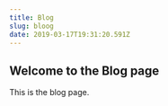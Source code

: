 ```yaml
---
title: Blog
slug: bloog
date: 2019-03-17T19:31:20.591Z
---
```


## Welcome to the Blog page

This is the blog page.
